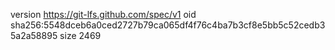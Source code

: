 version https://git-lfs.github.com/spec/v1
oid sha256:5548dceb6a0ced2727b79ca065df4f76c4ba7b3cf8e5bb5c52cedb35a2a58895
size 2469
